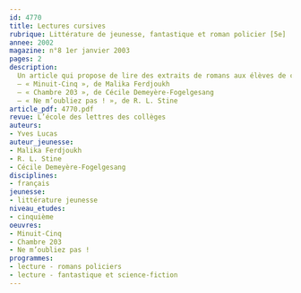 ```yaml
---
id: 4770
title: Lectures cursives
rubrique: Littérature de jeunesse, fantastique et roman policier [5e]
annee: 2002
magazine: n°8 1er janvier 2003
pages: 2
description: 
  Un article qui propose de lire des extraits de romans aux élèves de cinquième.
  – « Minuit-Cinq », de Malika Ferdjoukh
  – « Chambre 203 », de Cécile Demeyère-Fogelgesang
  – « Ne m’oubliez pas ! », de R. L. Stine
article_pdf: 4770.pdf
revue: L’école des lettres des collèges
auteurs:
- Yves Lucas
auteur_jeunesse:
- Malika Ferdjoukh
- R. L. Stine
- Cécile Demeyère-Fogelgesang
disciplines:
- français
jeunesse:
- littérature jeunesse
niveau_etudes:
- cinquième
oeuvres:
- Minuit-Cinq
- Chambre 203
- Ne m’oubliez pas !
programmes:
- lecture - romans policiers
- lecture - fantastique et science-fiction
---
```

